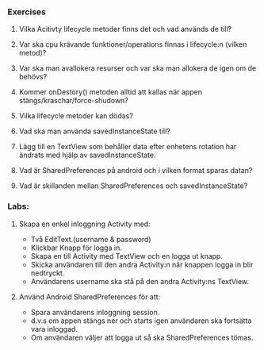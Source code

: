 ### Exercises

1. Vilka Acitivty lifecycle metoder finns det och vad används de till?

2. Var ska cpu krävande funktioner/operations finnas i lifecycle:n (vilken metod)?

3. Var ska man avallokera resurser och var ska man allokera de igen om de behövs?

4. Kommer onDestory() metoden alltid att kallas när appen stängs/kraschar/force-shudown?

5. Vilka lifecycle metoder kan dödas?

6. Vad ska man använda savedInstanceState till?

7. Lägg till en TextView som behåller data efter enhetens rotation har ändrats med hjälp av savedInstanceState.

8. Vad är SharedPreferences på android och i vilken format sparas datan?

9. Vad är skillanden mellan SharedPreferences och savedInstanceState?

### Labs:

1. Skapa en enkel inloggning Activity med:

   - Två EditText.(username & password)
   - Klickbar Knapp för logga in.
   - Skapa en till Activity med TextView och en logga ut knapp.
   - Skicka användaren till den andra Activity:n när knappen logga in blir nedtryckt.
   - Användarens username ska stå på den andra Activity:ns TextView.

2. Använd Android SharedPreferences för att:
   - Spara användarens inloggning session.
   - d.v.s om appen stängs ner och starts igen användaren ska fortsätta vara inloggad.
   - Om användaren väljer att logga ut så ska SharedPreferences tömas.
